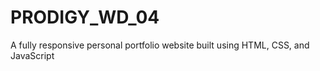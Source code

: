 # PRODIGY_WD_04
A fully responsive personal portfolio website built using HTML, CSS, and JavaScript 
